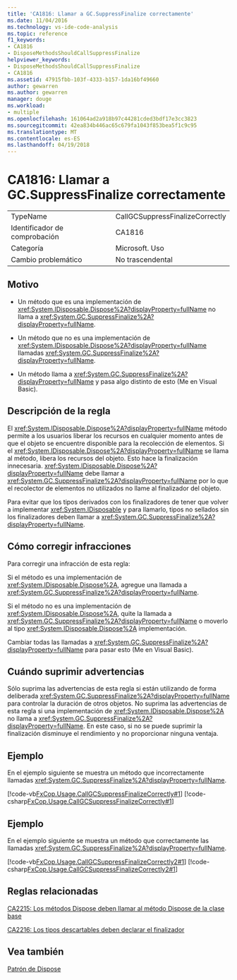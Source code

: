```yaml
---
title: 'CA1816: Llamar a GC.SuppressFinalize correctamente'
ms.date: 11/04/2016
ms.technology: vs-ide-code-analysis
ms.topic: reference
f1_keywords:
- CA1816
- DisposeMethodsShouldCallSuppressFinalize
helpviewer_keywords:
- DisposeMethodsShouldCallSuppressFinalize
- CA1816
ms.assetid: 47915fbb-103f-4333-b157-1da16bf49660
author: gewarren
ms.author: gewarren
manager: douge
ms.workload:
- multiple
ms.openlocfilehash: 161064ad2a918b97c44281cded3bdf17e3cc3823
ms.sourcegitcommit: 42ea834b446ac65c679fa1043f853bea5f1c9c95
ms.translationtype: MT
ms.contentlocale: es-ES
ms.lasthandoff: 04/19/2018
---
```

# <a name="ca1816-call-gcsuppressfinalize-correctly"></a>CA1816: Llamar a GC.SuppressFinalize correctamente
|||
|-|-|
|TypeName|CallGCSuppressFinalizeCorrectly|
|Identificador de comprobación|CA1816|
|Categoría|Microsoft. Uso|
|Cambio problemático|No trascendental|

## <a name="cause"></a>Motivo

-   Un método que es una implementación de <xref:System.IDisposable.Dispose%2A?displayProperty=fullName> no llama a <xref:System.GC.SuppressFinalize%2A?displayProperty=fullName>.

-   Un método que no es una implementación de <xref:System.IDisposable.Dispose%2A?displayProperty=fullName> llamadas <xref:System.GC.SuppressFinalize%2A?displayProperty=fullName>.

-   Un método llama a <xref:System.GC.SuppressFinalize%2A?displayProperty=fullName> y pasa algo distinto de esto (Me en Visual Basic).

## <a name="rule-description"></a>Descripción de la regla
 El <xref:System.IDisposable.Dispose%2A?displayProperty=fullName> método permite a los usuarios liberar los recursos en cualquier momento antes de que el objeto se encuentre disponible para la recolección de elementos. Si el <xref:System.IDisposable.Dispose%2A?displayProperty=fullName> se llama al método, libera los recursos del objeto. Esto hace la finalización innecesaria. <xref:System.IDisposable.Dispose%2A?displayProperty=fullName> debe llamar a <xref:System.GC.SuppressFinalize%2A?displayProperty=fullName> por lo que el recolector de elementos no utilizados no llame al finalizador del objeto.

 Para evitar que los tipos derivados con los finalizadores de tener que volver a implementar <xref:System.IDisposable> y para llamarlo, tipos no sellados sin los finalizadores deben llamar a <xref:System.GC.SuppressFinalize%2A?displayProperty=fullName>.

## <a name="how-to-fix-violations"></a>Cómo corregir infracciones
 Para corregir una infracción de esta regla:

 Si el método es una implementación de <xref:System.IDisposable.Dispose%2A>, agregue una llamada a <xref:System.GC.SuppressFinalize%2A?displayProperty=fullName>.

 Si el método no es una implementación de <xref:System.IDisposable.Dispose%2A>, quite la llamada a <xref:System.GC.SuppressFinalize%2A?displayProperty=fullName> o moverlo al tipo <xref:System.IDisposable.Dispose%2A> implementación.

 Cambiar todas las llamadas a <xref:System.GC.SuppressFinalize%2A?displayProperty=fullName> para pasar esto (Me en Visual Basic).

## <a name="when-to-suppress-warnings"></a>Cuándo suprimir advertencias
 Sólo suprima las advertencias de esta regla si están utilizando de forma deliberada <xref:System.GC.SuppressFinalize%2A?displayProperty=fullName> para controlar la duración de otros objetos. No suprima las advertencias de esta regla si una implementación de <xref:System.IDisposable.Dispose%2A> no llama a <xref:System.GC.SuppressFinalize%2A?displayProperty=fullName>. En este caso, si no se puede suprimir la finalización disminuye el rendimiento y no proporcionar ninguna ventaja.

## <a name="example"></a>Ejemplo
 En el ejemplo siguiente se muestra un método que incorrectamente llamadas <xref:System.GC.SuppressFinalize%2A?displayProperty=fullName>.

 [!code-vb[FxCop.Usage.CallGCSuppressFinalizeCorrectly#1](../code-quality/codesnippet/VisualBasic/ca1816-call-gc-suppressfinalize-correctly_1.vb)]
 [!code-csharp[FxCop.Usage.CallGCSuppressFinalizeCorrectly#1](../code-quality/codesnippet/CSharp/ca1816-call-gc-suppressfinalize-correctly_1.cs)]

## <a name="example"></a>Ejemplo
 En el ejemplo siguiente se muestra un método que correctamente las llamadas <xref:System.GC.SuppressFinalize%2A?displayProperty=fullName>.

 [!code-vb[FxCop.Usage.CallGCSuppressFinalizeCorrectly2#1](../code-quality/codesnippet/VisualBasic/ca1816-call-gc-suppressfinalize-correctly_2.vb)]
 [!code-csharp[FxCop.Usage.CallGCSuppressFinalizeCorrectly2#1](../code-quality/codesnippet/CSharp/ca1816-call-gc-suppressfinalize-correctly_2.cs)]

## <a name="related-rules"></a>Reglas relacionadas
 [CA2215: Los métodos Dispose deben llamar al método Dispose de la clase base](../code-quality/ca2215-dispose-methods-should-call-base-class-dispose.md)

 [CA2216: Los tipos descartables deben declarar el finalizador](../code-quality/ca2216-disposable-types-should-declare-finalizer.md)

## <a name="see-also"></a>Vea también
 [Patrón de Dispose](/dotnet/standard/design-guidelines/dispose-pattern)